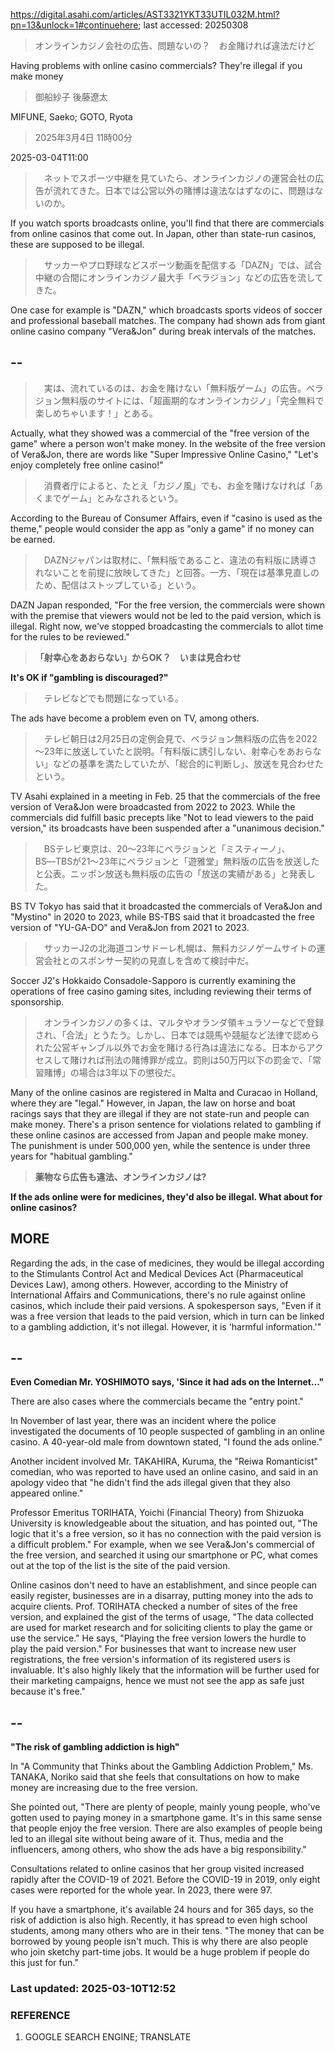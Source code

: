 https://digital.asahi.com/articles/AST3321YKT33UTIL032M.html?pn=13&unlock=1#continuehere; last accessed: 20250308

> オンラインカジノ会社の広告、問題ないの？　お金賭ければ違法だけど

Having problems with online casino commercials? They're illegal if you make money

> 御船紗子 後藤遼太

MIFUNE, Saeko; GOTO, Ryota

> 2025年3月4日 11時00分

2025-03-04T11:00

> 　ネットでスポーツ中継を見ていたら、オンラインカジノの運営会社の広告が流れてきた。日本では公営以外の賭博は違法なはずなのに、問題はないのか。

If you watch sports broadcasts online, you'll find that there are commercials from online casinos that come out. In Japan, other than state-run casinos, these are supposed to be illegal. 

> 　サッカーやプロ野球などスポーツ動画を配信する「DAZN」では、試合中継の合間にオンラインカジノ最大手「ベラジョン」などの広告を流してきた。

One case for example is "DAZN," which broadcasts sports videos of soccer and professional baseball matches. The company had shown ads from giant online casino company "Vera&Jon" during break intervals of the matches.

## --

> 　実は、流れているのは、お金を賭けない「無料版ゲーム」の広告。ベラジョン無料版のサイトには、「超画期的なオンラインカジノ」「完全無料で楽しめちゃいます！」とある。

Actually, what they showed was a commercial of the "free version of the game" where a person won't make money. In the website of the free version of Vera&Jon, there are words like "Super Impressive Online Casino," "Let's enjoy completely free online casino!"

> 　消費者庁によると、たとえ「カジノ風」でも、お金を賭けなければ「あくまでゲーム」とみなされるという。

According to the Bureau of Consumer Affairs, even if "casino is used as the theme," people would consider the app as "only a game" if no money can be earned.

> 　DAZNジャパンは取材に、「無料版であること、違法の有料版に誘導されないことを前提に放映してきた」と回答。一方、「現在は基準見直しのため、配信はストップしている」という。

DAZN Japan responded, "For the free version, the commercials were shown with the premise that viewers would not be led to the paid version, which is illegal. Right now, we've stopped broadcasting the commercials to allot time for the rules to be reviewed."

> <b>「射幸心をあおらない」からOK？　いまは見合わせ</b>

<b>It's OK if "gambling is discouraged?"</b>

> 　テレビなどでも問題になっている。

The ads have become a problem even on TV, among others.

> 　テレビ朝日は2月25日の定例会見で、ベラジョン無料版の広告を2022～23年に放送していたと説明。「有料版に誘引しない、射幸心をあおらない」などの基準を満たしていたが、「総合的に判断し」、放送を見合わせたという。

TV Asahi explained in a meeting in Feb. 25 that the commercials of the free version of Vera&Jon were broadcasted from 2022 to 2023. While the commercials did fulfill basic precepts like "Not to lead viewers to the paid version," its broadcasts have been suspended after a "unanimous decision."

> 　BSテレビ東京は、20～23年にベラジョンと「ミスティーノ」、BS―TBSが21～23年にベラジョンと「遊雅堂」無料版の広告を放送したと公表。ニッポン放送も無料版の広告の「放送の実績がある」と発表した。

BS TV Tokyo has said that it broadcasted the commercials of Vera&Jon and "Mystino" in 2020 to 2023, while BS-TBS said that it broadcasted the free version of "YU-GA-DO" and Vera&Jon from 2021 to 2023.

> 　サッカーJ2の北海道コンサドーレ札幌は、無料カジノゲームサイトの運営会社とのスポンサー契約の見直しを含めて検討中だ。

Soccer J2's Hokkaido Consadole-Sapporo is currently examining the operations of free casino gaming sites, including reviewing their terms of sponsorship.

> 　オンラインカジノの多くは、マルタやオランダ領キュラソーなどで登録され、「合法」とうたう。しかし、日本では競馬や競艇など法律で認められた公営ギャンブル以外でお金を賭ける行為は違法になる。日本からアクセスして賭ければ刑法の賭博罪が成立。罰則は50万円以下の罰金で、「常習賭博」の場合は3年以下の懲役だ。

Many of the online casinos are registered in Malta and Curacao in Holland, where they are "legal." However, in Japan, the law on horse and boat racings says that they are illegal if they are not state-run and people can make money. There's a prison sentence for violations related to gambling if these online casinos are accessed from Japan and people make money. The punishment is under 500,000 yen, while the sentence is under three years for "habitual gambling."


> <b>薬物なら広告も違法、オンラインカジノは?</b>

<b>If the ads online were for medicines, they'd also be illegal. What about for online casinos?</b>

## MORE

Regarding the ads, in the case of medicines, they would be illegal according to the Stimulants Control Act and Medical Devices Act (Pharmaceutical Devices Law), among others. However, according to the Ministry of International Affairs and Communications, there's no rule against online casinos, which include their paid versions. A spokesperson says, "Even if it was a free version that leads to the paid version, which in turn can be linked to a gambling addiction, it's not illegal. However, it is 'harmful information.'"

## --

<b>Even Comedian Mr. YOSHIMOTO says, 'Since it had ads on the Internet..." </b>

There are also cases where the commercials became the "entry point."

In November of last year, there was an incident where the police investigated the documents of 10 people suspected of gambling in an online casino. A 40-year-old male from downtown stated, "I found the ads online."

Another incident involved Mr. TAKAHIRA, Kuruma, the "Reiwa Romanticist" comedian, who was reported to have used an online casino, and said in an apology video that "he didn't find the ads illegal given that they also appeared online."

Professor Emeritus TORIHATA, Yoichi (Financial Theory) from Shizuoka University is knowledgeable about the situation, and has pointed out, "The logic that it's a free version, so it has no connection with the paid version is a difficult problem." For example, when we see Vera&Jon's commercial of the free version, and searched it using our smartphone or PC, what comes out at the top of the list is the site of the paid version.

Online casinos don't need to have an establishment, and since people can easily register, businesses are in a disarray, putting money into the ads to acquire clients. Prof. TORIHATA checked a number of sites of the free version, and explained the gist of the terms of usage, "The data collected are used for market research and for soliciting clients to play the game or use the service." He says, "Playing the free version lowers the hurdle to play the paid version." For businesses that want to increase new user registrations, the free version's information of its registered users is invaluable. It's also highly likely that the information will be further used for their marketing campaigns, hence we must not see the app as safe just because it's free."

## --

<b>"The risk of gambling addiction is high"</b>

In "A Community that Thinks about the Gambling Addiction Problem," Ms. TANAKA, Noriko said that she feels that consultations on how to make money are increasing due to the free version.

She pointed out, "There are plenty of people, mainly young people, who've gotten used to paying money in a smartphone game. It's in this same sense that people enjoy the free version. There are also examples of people being led to an illegal site without being aware of it. Thus, media and the influencers, among others, who show the ads have a big responsibility."

Consultations related to online casinos that her group visited increased rapidly after the COVID-19 of 2021. Before the COVID-19 in 2019, only eight cases were reported for the whole year. In 2023, there were 97.

If you have a smartphone, it's available 24 hours and for 365 days, so the risk of addiction is also high. Recently, it has spread to even high school students, among many others who are in their tens. "The money that can be borrowed by young people isn't much. This is why there are also people who join sketchy part-time jobs. It would be a huge problem if people do this just for fun."

### Last updated: 2025-03-10T12:52

### REFERENCE

1) GOOGLE SEARCH ENGINE; TRANSLATE